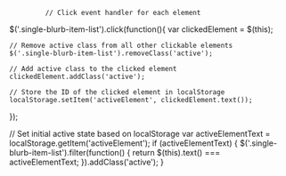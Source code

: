 			 // Click event handler for each element
  $('.single-blurb-item-list').click(function(){
    var clickedElement = $(this);

    // Remove active class from all other clickable elements
    $('.single-blurb-item-list').removeClass('active');

    // Add active class to the clicked element
    clickedElement.addClass('active');

    // Store the ID of the clicked element in localStorage
    localStorage.setItem('activeElement', clickedElement.text());
  });

  // Set initial active state based on localStorage
  var activeElementText = localStorage.getItem('activeElement');
  if (activeElementText) {
    $('.single-blurb-item-list').filter(function() {
      return $(this).text() === activeElementText;
    }).addClass('active');
  } 
